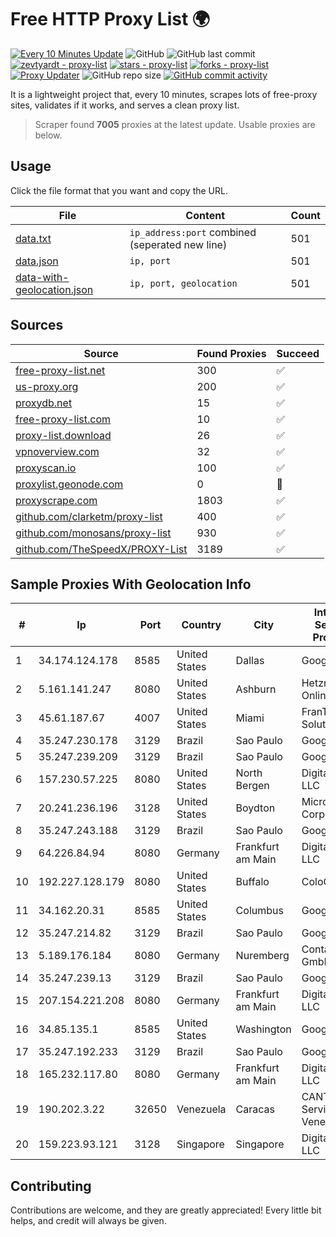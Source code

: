 
# Free HTTP Proxy List 🌍

[![Every 10 Minutes Update](https://github.com/mertguvencli/http-proxy-list/actions/workflows/main.yml/badge.svg?branch=main)](https://github.com/mertguvencli/http-proxy-list/actions/workflows/main.yml)
![GitHub](https://img.shields.io/github/license/mertguvencli/http-proxy-list)
![GitHub last commit](https://img.shields.io/github/last-commit/mertguvencli/http-proxy-list)
[![zevtyardt - proxy-list](https://img.shields.io/static/v1?label=zevtyardt&message=proxy-list&color=blue&logo=github)](https://github.com/zevtyardt/proxy-list "Go to GitHub repo")
[![stars - proxy-list](https://img.shields.io/github/stars/zevtyardt/proxy-list?style=social)](https://github.com/zevtyardt/proxy-list)
[![forks - proxy-list](https://img.shields.io/github/forks/zevtyardt/proxy-list?style=social)](https://github.com/zevtyardt/proxy-list)
[![Proxy Updater](https://github.com/zevtyardt/proxy-list/workflows/Proxy%20Updater/badge.svg)](https://github.com/zevtyardt/proxy-list/actions?query=workflow:"Proxy+Updater")
![GitHub repo size](https://img.shields.io/github/repo-size/zevtyardt/proxy-list)
[![GitHub commit activity](https://img.shields.io/github/commit-activity/m/zevtyardt/proxy-list?logo=commits)](https://github.com/zevtyardt/proxy-list/commits/main)

It is a lightweight project that, every 10 minutes, scrapes lots of free-proxy sites, validates if it works, and serves a clean proxy list.

> Scraper found **7005** proxies at the latest update. Usable proxies are below.

## Usage

Click the file format that you want and copy the URL.

|File|Content|Count|
|----|-------|-----|
|[data.txt](https://raw.githubusercontent.com/mertguvencli/http-proxy-list/main/proxy-list/data.txt)|`ip_address:port` combined (seperated new line)|501|
|[data.json](https://raw.githubusercontent.com/mertguvencli/http-proxy-list/main/proxy-list/data.json)|`ip, port`|501|
|[data-with-geolocation.json](https://raw.githubusercontent.com/mertguvencli/http-proxy-list/main/proxy-list/data-with-geolocation.json)|`ip, port, geolocation`|501|

## Sources

|Source|Found Proxies|Succeed|
|------|-------------|-------|
|[free-proxy-list.net](https://free-proxy-list.net)|300|✅|
|[us-proxy.org](https://www.us-proxy.org)|200|✅|
|[proxydb.net](http://proxydb.net)|15|✅|
|[free-proxy-list.com](https://free-proxy-list.com/?page=&port=&type%5B%5D=http&type%5B%5D=https&up_time=0&search=Search)|10|✅|
|[proxy-list.download](https://www.proxy-list.download/HTTP)|26|✅|
|[vpnoverview.com](https://vpnoverview.com/privacy/anonymous-browsing/free-proxy-servers)|32|✅|
|[proxyscan.io](https://www.proxyscan.io)|100|✅|
|[proxylist.geonode.com](https://proxylist.geonode.com/api/proxy-list?limit=300&page=1&sort_by=lastChecked&sort_type=desc&protocols=http,https)|0|🚫|
|[proxyscrape.com](https://api.proxyscrape.com/v2/?request=displayproxies&protocol=http&timeout=10000&country=all&ssl=all&anonymity=all)|1803|✅|
|[github.com/clarketm/proxy-list](https://raw.githubusercontent.com/clarketm/proxy-list/master/proxy-list-raw.txt)|400|✅|
|[github.com/monosans/proxy-list](https://raw.githubusercontent.com/monosans/proxy-list/main/proxies/http.txt)|930|✅|
|[github.com/TheSpeedX/PROXY-List](https://raw.githubusercontent.com/TheSpeedX/PROXY-List/master/http.txt)|3189|✅|


## Sample Proxies With Geolocation Info

|#|Ip|Port|Country|City|Internet Service Provider|
|-|--|----|-------|----|-------------------------|
|1|34.174.124.178|8585|United States|Dallas|Google LLC|
|2|5.161.141.247|8080|United States|Ashburn|Hetzner Online GmbH|
|3|45.61.187.67|4007|United States|Miami|FranTech Solutions|
|4|35.247.230.178|3129|Brazil|Sao Paulo|Google LLC|
|5|35.247.239.209|3129|Brazil|Sao Paulo|Google LLC|
|6|157.230.57.225|8080|United States|North Bergen|DigitalOcean, LLC|
|7|20.241.236.196|3128|United States|Boydton|Microsoft Corporation|
|8|35.247.243.188|3129|Brazil|Sao Paulo|Google LLC|
|9|64.226.84.94|8080|Germany|Frankfurt am Main|DigitalOcean, LLC|
|10|192.227.128.179|8080|United States|Buffalo|ColoCrossing|
|11|34.162.20.31|8585|United States|Columbus|Google LLC|
|12|35.247.214.82|3129|Brazil|Sao Paulo|Google LLC|
|13|5.189.176.184|8080|Germany|Nuremberg|Contabo GmbH|
|14|35.247.239.13|3129|Brazil|Sao Paulo|Google LLC|
|15|207.154.221.208|8080|Germany|Frankfurt am Main|DigitalOcean, LLC|
|16|34.85.135.1|8585|United States|Washington|Google LLC|
|17|35.247.192.233|3129|Brazil|Sao Paulo|Google LLC|
|18|165.232.117.80|8080|Germany|Frankfurt am Main|DigitalOcean, LLC|
|19|190.202.3.22|32650|Venezuela|Caracas|CANTV Servicios, Venezuela|
|20|159.223.93.121|3128|Singapore|Singapore|DigitalOcean, LLC|



## Contributing

Contributions are welcome, and they are greatly appreciated! Every
little bit helps, and credit will always be given.

